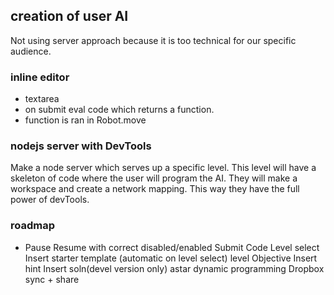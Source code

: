 ## creation of user AI
Not using server approach because it is too technical for our specific audience.
### inline editor
- textarea
- on submit eval code which returns a function.
- function is ran in Robot.move

### nodejs server with DevTools
Make a node server which serves up a specific level.  This level will have a skeleton of code where the user will program the AI. They will make a workspace and create a network mapping. This way they have the full power of devTools.

### roadmap
- Pause Resume with correct disabled/enabled
Submit Code
Level select
Insert starter template (automatic on level select)
level Objective
Insert hint
Insert soln(devel version only)
astar
dynamic programming
Dropbox sync + share
